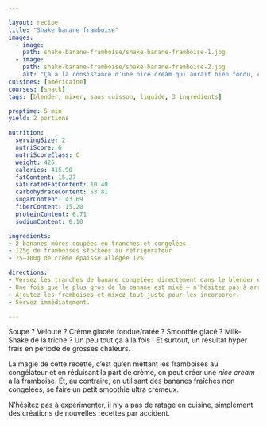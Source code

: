 ```yaml
---

layout: recipe
title: "Shake banane framboise"
images:
  - image:
    path: shake-banane-framboise/shake-banane-framboise-1.jpg
  - image:
    path: shake-banane-framboise/shake-banane-framboise-2.jpg
    alt: "Ça a la consistance d’une nice cream qui aurait bien fondu, ça reste onctueux et riche en bouche, et ça peut même se manger à la cuillère"
cuisines: [américaine]
courses: [snack]
tags: [blender, mixer, sans cuisson, liquide, 3 ingrédients]

preptime: 5 min
yield: 2 portions

nutrition:
  servingSize: 2
  nutriScore: 6
  nutriScoreClass: C
  weight: 425
  calories: 415.90
  fatContent: 15.27
  saturatedFatContent: 10.40
  carbohydrateContent: 53.81
  sugarContent: 43.69
  fiberContent: 15.20
  proteinContent: 6.71
  sodiumContent: 0.10

ingredients:
- 2 bananes mûres coupées en tranches et congelées
- 125g de framboises stockées au réfrigérateur
- 75–100g de crème épaisse allégée 12%

directions:
- Versez les tranches de banane congelées directement dans le blender et commencez à mixer. Il faut que votre blender puisse tourner à haute vitesse ou, à défaut, dispose d’une fonction pour piller la glace.
- Une fois que le plus gros de la banane est mixé – n’hésitez pas à arrêter le blender pour racler les bords –, ajoutez la crème épaisse et continuez à mixer. jusqu’à obtenir une consistance soft-serve.
- Ajoutez les framboises et mixez tout juste pour les incorporer.
- Servez immédiatement.

---
```


Soupe&nbsp;? Velouté&nbsp;? Crème glacée fondue/ratée&nbsp;? Smoothie glacé&nbsp;? Milk-Shake de la triche&nbsp;? Un peu tout ça à la fois&nbsp;! Et surtout, un résultat hyper frais en période de grosses chaleurs.

La magie de cette recette, c’est qu’en mettant les framboises au congélateur et en réduisant la part de crème, on peut créer une <i lang="en">nice cream</i> à la framboise. Et, au contraire, en utilisant des bananes fraîches non congelées, se faire un petit smoothie ultra crémeux. 

N’hésitez pas à expérimenter, il n’y a pas de ratage en cuisine, simplement des créations de nouvelles recettes par accident.